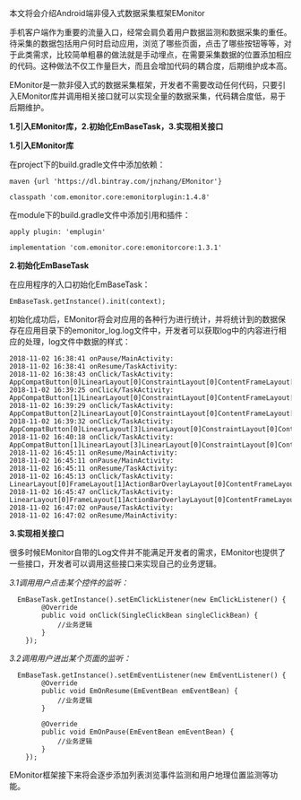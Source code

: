 本文将会介绍Android端非侵入式数据采集框架EMonitor

手机客户端作为重要的流量入口，经常会肩负着用户数据监测和数据采集的重任。待采集的数据包括用户何时启动应用，浏览了哪些页面，点击了哪些按钮等等，对于此类需求，比较简单粗暴的做法就是手动埋点，在需要采集数据的位置添加相应的代码。这种做法不仅工作量巨大，而且会增加代码的耦合度，后期维护成本高。

EMonitor是一款非侵入式的数据采集框架，开发者不需要改动任何代码，只要引入EMonitor库并调用相关接口就可以实现全量的数据采集，代码耦合度低，易于后期维护。

**1.引入EMonitor库，2.初始化EmBaseTask，3.实现相关接口**

**1.引入EMonitor库**

在project下的build.gradle文件中添加依赖：
```
maven {url 'https://dl.bintray.com/jnzhang/EMonitor'}

classpath 'com.emonitor.core:emonitorplugin:1.4.8'
```
在module下的build.gradle文件中添加引用和插件：
```
apply plugin: 'emplugin'

implementation 'com.emonitor.core:emonitorcore:1.3.1'
```
**2.初始化EmBaseTask**

在应用程序的入口初始化EmBaseTask：
```
EmBaseTask.getInstance().init(context);
```
初始化成功后，EMonitor将会对应用的各种行为进行统计，并将统计到的数据保存在应用目录下的emonitor_log.log文件中，开发者可以获取log中的内容进行相应的处理，log文件中数据的样式：
```
2018-11-02 16:38:41 onPause/MainActivity: 
2018-11-02 16:38:41 onResume/TaskActivity: 
2018-11-02 16:38:43 onClick/TaskActivity: AppCompatButton[0]LinearLayout[0]ConstraintLayout[0]ContentFrameLayout[0]ActionBarOverlayLayout[0]FrameLayout[1]LinearLayout[0]
2018-11-02 16:39:25 onClick/TaskActivity: AppCompatButton[1]LinearLayout[0]ConstraintLayout[0]ContentFrameLayout[0]ActionBarOverlayLayout[0]FrameLayout[1]LinearLayout[0]
2018-11-02 16:39:29 onClick/TaskActivity: AppCompatButton[2]LinearLayout[0]ConstraintLayout[0]ContentFrameLayout[0]ActionBarOverlayLayout[0]FrameLayout[1]LinearLayout[0]
2018-11-02 16:39:32 onClick/TaskActivity: AppCompatButton[0]LinearLayout[3]LinearLayout[0]ConstraintLayout[0]ContentFrameLayout[0]ActionBarOverlayLayout[0]FrameLayout[1]LinearLayout[0]
2018-11-02 16:40:18 onClick/TaskActivity: AppCompatButton[1]LinearLayout[3]LinearLayout[0]ConstraintLayout[0]ContentFrameLayout[0]ActionBarOverlayLayout[0]FrameLayout[1]LinearLayout[0]
2018-11-02 16:45:11 onResume/MainActivity: 
2018-11-02 16:45:11 onPause/MainActivity: 
2018-11-02 16:45:11 onResume/TaskActivity: 
2018-11-02 16:45:13 onClick/TaskActivity: LinearLayout[0]FrameLayout[1]ActionBarOverlayLayout[0]ContentFrameLayout[0]ConstraintLayout[0]LinearLayout[0]AppCompatButton[0]
2018-11-02 16:45:47 onClick/TaskActivity: LinearLayout[0]FrameLayout[1]ActionBarOverlayLayout[0]ContentFrameLayout[0]ConstraintLayout[0]LinearLayout[0]AppCompatButton[1]
2018-11-02 16:47:02 onPause/TaskActivity: 
2018-11-02 16:47:02 onResume/MainActivity: 
```
**3.实现相关接口**

很多时候EMonitor自带的Log文件并不能满足开发者的需求，EMonitor也提供了一些接口，开发者可以调用这些接口来实现自己的业务逻辑。

*3.1调用用户点击某个控件的监听：*
```
  EmBaseTask.getInstance().setEmClickListener(new EmClickListener() {
        @Override
        public void onClick(SingleClickBean singleClickBean) {
            //业务逻辑
        }
    });
```

*3.2调用用户进出某个页面的监听：*
```
  EmBaseTask.getInstance().setEmEventListener(new EmEventListener() {
        @Override
        public void EmOnResume(EmEventBean emEventBean) {
            //业务逻辑
        }

        @Override
        public void EmOnPause(EmEventBean emEventBean) {
            //业务逻辑
        }
    });
```
EMonitor框架接下来将会逐步添加列表浏览事件监测和用户地理位置监测等功能。
